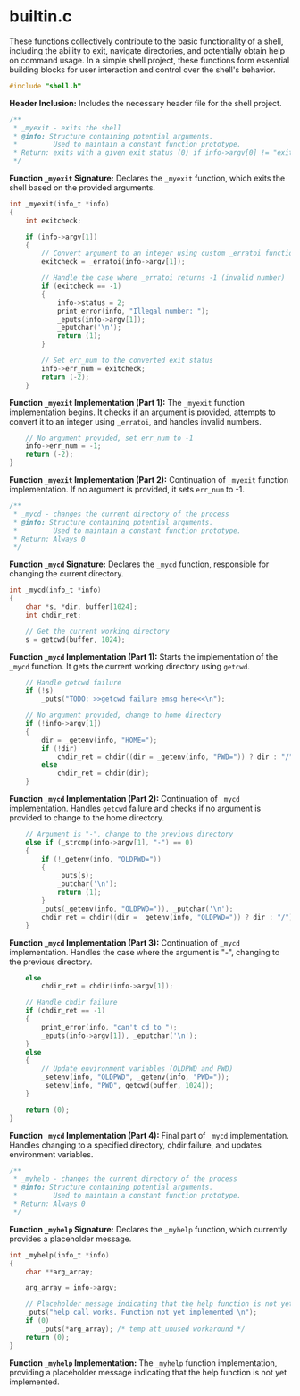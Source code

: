 # builtin.c
These functions collectively contribute to the basic functionality of a shell, including the ability to exit, navigate directories, and potentially obtain help on command usage. In a simple shell project, these functions form essential building blocks for user interaction and control over the shell's behavior.

```c
#include "shell.h"
```

**Header Inclusion:**
Includes the necessary header file for the shell project.

```c
/**
 * _myexit - exits the shell
 * @info: Structure containing potential arguments.
 *         Used to maintain a constant function prototype.
 * Return: exits with a given exit status (0) if info->argv[0] != "exit"
 */
```

**Function `_myexit` Signature:**
Declares the `_myexit` function, which exits the shell based on the provided arguments.

```c
int _myexit(info_t *info)
{
    int exitcheck;

    if (info->argv[1])
    {
        // Convert argument to an integer using custom _erratoi function
        exitcheck = _erratoi(info->argv[1]);

        // Handle the case where _erratoi returns -1 (invalid number)
        if (exitcheck == -1)
        {
            info->status = 2;
            print_error(info, "Illegal number: ");
            _eputs(info->argv[1]);
            _eputchar('\n');
            return (1);
        }

        // Set err_num to the converted exit status
        info->err_num = exitcheck;
        return (-2);
    }
```

**Function `_myexit` Implementation (Part 1):**
The `_myexit` function implementation begins. It checks if an argument is provided, attempts to convert it to an integer using `_erratoi`, and handles invalid numbers.

```c
    // No argument provided, set err_num to -1
    info->err_num = -1;
    return (-2);
}
```

**Function `_myexit` Implementation (Part 2):**
Continuation of `_myexit` function implementation. If no argument is provided, it sets `err_num` to -1.

```c
/**
 * _mycd - changes the current directory of the process
 * @info: Structure containing potential arguments.
 *         Used to maintain a constant function prototype.
 * Return: Always 0
 */
```

**Function `_mycd` Signature:**
Declares the `_mycd` function, responsible for changing the current directory.

```c
int _mycd(info_t *info)
{
    char *s, *dir, buffer[1024];
    int chdir_ret;

    // Get the current working directory
    s = getcwd(buffer, 1024);
```

**Function `_mycd` Implementation (Part 1):**
Starts the implementation of the `_mycd` function. It gets the current working directory using `getcwd`.

```c
    // Handle getcwd failure
    if (!s)
        _puts("TODO: >>getcwd failure emsg here<<\n");

    // No argument provided, change to home directory
    if (!info->argv[1])
    {
        dir = _getenv(info, "HOME=");
        if (!dir)
            chdir_ret = chdir((dir = _getenv(info, "PWD=")) ? dir : "/");
        else
            chdir_ret = chdir(dir);
    }
```

**Function `_mycd` Implementation (Part 2):**
Continuation of `_mycd` implementation. Handles `getcwd` failure and checks if no argument is provided to change to the home directory.

```c
    // Argument is "-", change to the previous directory
    else if (_strcmp(info->argv[1], "-") == 0)
    {
        if (!_getenv(info, "OLDPWD="))
        {
            _puts(s);
            _putchar('\n');
            return (1);
        }
        _puts(_getenv(info, "OLDPWD=")), _putchar('\n');
        chdir_ret = chdir((dir = _getenv(info, "OLDPWD=")) ? dir : "/");
    }
```

**Function `_mycd` Implementation (Part 3):**
Continuation of `_mycd` implementation. Handles the case where the argument is "-", changing to the previous directory.

```c
    else
        chdir_ret = chdir(info->argv[1]);

    // Handle chdir failure
    if (chdir_ret == -1)
    {
        print_error(info, "can't cd to ");
        _eputs(info->argv[1]), _eputchar('\n');
    }
    else
    {
        // Update environment variables (OLDPWD and PWD)
        _setenv(info, "OLDPWD", _getenv(info, "PWD="));
        _setenv(info, "PWD", getcwd(buffer, 1024));
    }

    return (0);
}
```

**Function `_mycd` Implementation (Part 4):**
Final part of `_mycd` implementation. Handles changing to a specified directory, chdir failure, and updates environment variables.

```c
/**
 * _myhelp - changes the current directory of the process
 * @info: Structure containing potential arguments.
 *         Used to maintain a constant function prototype.
 * Return: Always 0
 */
```

**Function `_myhelp` Signature:**
Declares the `_myhelp` function, which currently provides a placeholder message.

```c
int _myhelp(info_t *info)
{
    char **arg_array;

    arg_array = info->argv;

    // Placeholder message indicating that the help function is not yet implemented
    _puts("help call works. Function not yet implemented \n");
    if (0)
        _puts(*arg_array); /* temp att_unused workaround */
    return (0);
}
```

**Function `_myhelp` Implementation:**
The `_myhelp` function implementation, providing a placeholder message indicating that the help function is not yet implemented.
